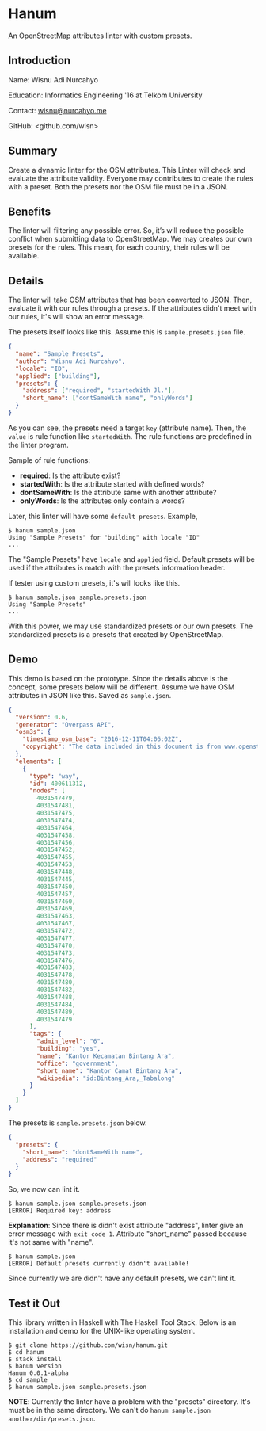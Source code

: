 # Hanum
An OpenStreetMap attributes linter with custom presets.

## Introduction
Name: Wisnu Adi Nurcahyo

Education: Informatics Engineering '16 at Telkom University

Contact: <wisnu@nurcahyo.me>

GitHub: <github.com/wisn>

## Summary
Create a dynamic linter for the OSM attributes.
This Linter will check and evaluate the attribute validity.
Everyone may contributes to create the rules with a preset.
Both the presets nor the OSM file must be in a JSON.

## Benefits
The linter will filtering any possible error.
So, it’s will reduce the possible conflict when submitting data to OpenStreetMap.
We may creates our own presets for the rules.
This mean, for each country, their rules will be available.

## Details
The linter will take OSM attributes that has been converted to JSON.
Then, evaluate it with our rules through a presets.
If the attributes didn't meet with our rules, it's will show an error message.

The presets itself looks like this. Assume this is `sample.presets.json` file.
```json
{
  "name": "Sample Presets",
  "author": "Wisnu Adi Nurcahyo",
  "locale": "ID",
  "applied": ["building"],
  "presets": {
    "address": ["required", "startedWith Jl."],
    "short_name": ["dontSameWith name", "onlyWords"]
  }
}
```

As you can see, the presets need a target `key` (attribute name).
Then, the `value` is rule function like `startedWith`.
The rule functions are predefined in the linter program.

Sample of rule functions:
- **required**: Is the attribute exist?
- **startedWith**: Is the attribute started with defined words?
- **dontSameWith**: Is the attribute same with another attribute?
- **onlyWords**: Is the attributes only contain a words?

Later, this linter will have some `default presets`. Example,

```
$ hanum sample.json
Using "Sample Presets" for "building" with locale "ID"
...
```

The "Sample Presets" have `locale` and `applied` field.
Default presets will be used if the attributes is match with the presets information header.

If tester using custom presets, it's will looks like this.

```
$ hanum sample.json sample.presets.json
Using "Sample Presets"
...
```

With this power, we may use standardized presets or our own presets.
The standardized presets is a presets that created by OpenStreetMap.

## Demo
This demo is based on the prototype.
Since the details above is the concept, some presets below will be different.
Assume we have OSM attributes in JSON like this.
Saved as `sample.json`.
```json
{
  "version": 0.6,
  "generator": "Overpass API",
  "osm3s": {
    "timestamp_osm_base": "2016-12-11T04:06:02Z",
    "copyright": "The data included in this document is from www.openstreetmap.org. The data is made available under ODbL."
  },
  "elements": [
    {
      "type": "way",
      "id": 400611312,
      "nodes": [
        4031547479,
        4031547481,
        4031547475,
        4031547474,
        4031547464,
        4031547458,
        4031547456,
        4031547452,
        4031547455,
        4031547453,
        4031547448,
        4031547445,
        4031547450,
        4031547457,
        4031547460,
        4031547469,
        4031547463,
        4031547467,
        4031547472,
        4031547477,
        4031547470,
        4031547473,
        4031547476,
        4031547483,
        4031547478,
        4031547480,
        4031547482,
        4031547488,
        4031547484,
        4031547489,
        4031547479
      ],
      "tags": {
        "admin_level": "6",
        "building": "yes",
        "name": "Kantor Kecamatan Bintang Ara",
        "office": "government",
        "short_name": "Kantor Camat Bintang Ara",
        "wikipedia": "id:Bintang_Ara,_Tabalong"
      }
    }
  ]
}
```

The presets is `sample.presets.json` below.
```json
{
  "presets": {
    "short_name": "dontSameWith name",
    "address": "required"
  }
}

```

So, we now can lint it.

```
$ hanum sample.json sample.presets.json
[ERROR] Required key: address
```

**Explanation**: Since there is didn't exist attribute "address",
linter give an error message with `exit code 1`.
Attribute "short_name" passed because it's not same with "name".

```
$ hanum sample.json
[ERROR] Default presets currently didn't available!
```

Since currently we are didn't have any default presets, we can't lint it.

## Test it Out
This library written in Haskell with The Haskell Tool Stack.
Below is an installation and demo for the UNIX-like operating system.

```
$ git clone https://github.com/wisn/hanum.git
$ cd hanum
$ stack install
$ hanum version
Hanum 0.0.1-alpha
$ cd sample
$ hanum sample.json sample.presets.json
```

**NOTE**: Currently the linter have a problem with the "presets" directory.
It's must be in the same directory. We can't do `hanum sample.json another/dir/presets.json`.
